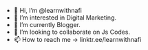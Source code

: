 - 👋 Hi, I’m @learnwithnafi
- 👀 I’m interested in Digital Marketing.
- 🌱 I’m currently Blogger.
- 💞️ I’m looking to collaborate on Js Codes.
- 📫 How to reach me -> linktr.ee/learnwithnafi

<!---
learnwithnafi/learnwithnafi is a ✨ special ✨ repository because its `README.md` (this file) appears on your GitHub profile.
You can click the Preview link to take a look at your changes.
--->
